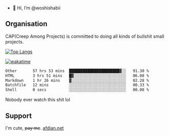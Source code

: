 - 👋 Hi, I’m @woshishabii

## Organisation

CAP(Creep Among Projects) is committed to doing all kinds of bullshit small projects.

[![Top Langs](https://github-readme-stats.vercel.app/api/top-langs/?username=woshishabii&layout=compact)](https://github.com/anuraghazra/github-readme-stats)

[![wakatime](https://wakatime.com/badge/user/34d02784-acc1-4a16-82d7-33fdb53c4ed6.svg)](https://wakatime.com/@34d02784-acc1-4a16-82d7-33fdb53c4ed6)


<!--START_SECTION:waka-->

```txt
Other       57 hrs 53 mins  ██████████████████████▓░░   91.30 %
HTML        3 hrs 51 mins   █▓░░░░░░░░░░░░░░░░░░░░░░░   06.08 %
Markdown    1 hr 26 mins    ▓░░░░░░░░░░░░░░░░░░░░░░░░   02.28 %
Batchfile   12 mins         ░░░░░░░░░░░░░░░░░░░░░░░░░   00.33 %
Shell       0 secs          ░░░░░░░░░░░░░░░░░░░░░░░░░   00.00 %
```

<!--END_SECTION:waka-->

Nobody ever watch this shit lol

## Support
I'm cute, ~~pay me~~.
[afdian.net](https://afdian.com/a/woshishabi)

<!---
woshishabii/woshishabii is a ✨ special ✨ repository because its `README.md` (this file) appears on your GitHub profile.
You can click the Preview link to take a look at your changes.
--->
